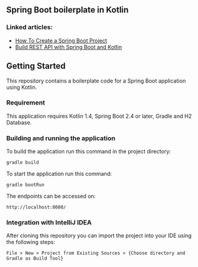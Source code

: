 ## Spring Boot boilerplate in Kotlin

### Linked articles:
- [How To Create a Spring Boot Project](https://expatdev.com/posts/how-to-create-a-spring-boot-project/)
- [Build REST API with Spring Boot and Kotlin](https://www.expatdev.com/posts/build-rest-api-spring-boot-kotlin/)

## Getting Started
This repository contains a boilerplate code for a Spring Boot application using Kotlin.

### Requirement

This application requires Kotlin 1.4, Spring Boot 2.4 or later, Gradle and H2 Database.

### Building and running the application

To build the application run this command in the project directory:
```
gradle build
```
To start the application run this command:
```
gradle bootRun
```
The endpoints can be accessed on:
```
http://localhost:8080/
```

### Integration with IntelliJ IDEA

After cloning this repository you can import the project into your IDE using the following steps:
```
File > New > Project from Existing Sources > {Choose directory and Gradle as Build Tool}
```
